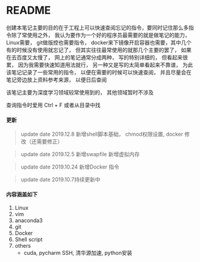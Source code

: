 # README

创建本笔记主要的目的在于工程上可以快速查阅忘记的指令，要同时记住那么多指令除了常使用之外， 我认为要作为一个好的程序员最需要的就是做笔记的能力，Linux需要， git做版控也需要指令， docker来下镜像开启容器也需要，其中几个有的时候没有使用就忘记了， 但其实往往最常使用的就那几个主要的罢了， 如果在去百度又太慢了， 网上的笔记通常分成两种， 写的特别详细的， 但看起来很累， 因为我需要快速知道用法就行， 另一种又是写的太简单看起来不靠谱， 为此该笔记记录了一些常用的指令， 以便在需要的时候可以快速查阅， 并且尽量会在笔记旁边放上资料参考来源， 以便日后查阅

该笔记主要为深度学习领域较常使用到的， 其他领域暂时不涉及

查询指令时爱用 Ctrl + F 或者从目录中找



#### 更新


>update date 2019.12.8 新增shell脚本基础， chmod权限设置, docker 修改（还需要修正）

>update date 2019.12.5 新增swapfile 新增虚拟内存

>update date 2019.10.24 新增Docker 指令



>update date 2019.10.7持续更新中

#### 内容涵盖如下

1. Linux
2. vim
3. anaconda3
4. git
5. Docker
6. Shell script
7. others
    - cuda, pycharm SSH, 清华源加速, python安装





